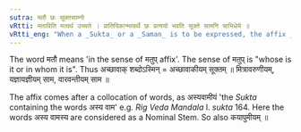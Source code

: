 ```yaml
---
sutra: मतौ छः सूक्तसाम्नो
vRtti: मताविति मत्वर्थ उच्यते । प्रातिदिकान्मत्वर्थे छः प्रत्ययो भवति सूक्ते सामनि चाभिधेये ॥
vRtti_eng: "When a _Sukta_ or a _Saman_ is to be expressed, the affix _Chha_ (ईय) comes after a _pratipadika_(nominal-stem), in the sense of the affix _matup_ (V. 2. 94)."
---
```

The word मतौ means 'in the sense of मतुप् affix'. The sense of मतुप् is "whose is it or in whom it is". Thus अच्छावाक् शब्दोऽस्मिन् = अच्छावाकीयम् सूक्तम् ॥ मित्रावरुणीयम्, यज्ञायज्ञीयम् साम, वारवन्तीयम् साम ॥

The affix comes after a collocation of words, as अस्यवामीयं 'the _Sukta_ containing the words अस्य वाम' e.g. _Rig_ _Veda_ _Mandala_ l. _sukta_ 164. Here the words अस्य वामस्य are considered as a Nominal Stem. So also कयापुमीयम् ॥
